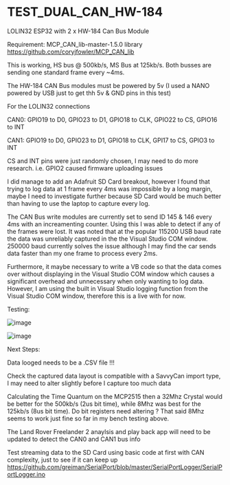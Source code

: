 # TEST_DUAL_CAN_HW-184
LOLIN32 ESP32 with 2 x HW-184 Can Bus Module

Requirement: MCP_CAN_lib-master-1.5.0 library
https://github.com/coryjfowler/MCP_CAN_lib

This is working, HS bus @ 500kb/s, MS Bus at 125kb/s. Both busses are sending one standard frame every ~4ms.

The HW-184 CAN Bus modules must be powered by 5v (I used a NANO powered by USB just to get thh 5v & GND pins in this test)

For the LOLIN32 connections

CAN0: GPIO19 to D0, GPIO23 to D1, GPIO18 to CLK, GPIO22 to CS, GPIO16 to INT

CAN1: GPIO19 to D0, GPIO23 to D1, GPIO18 to CLK, GPI17 to CS, GPIO3 to INT

CS and INT pins were just randomly chosen, I may need to do more research. i.e. GPIO2 caused firmware uploading issues

I did manage to add an Adafruit SD Card breakout, however I found that trying to log data at 1 frame every 4ms was impossible by a long margin, maybe I need to investigate further because SD Card would be much better than having to use the laptop to capture every log.

The CAN Bus write modules are currently set to send ID 145 & 146 every 4ms with an increamenting counter. Using this I was able to detect if any of the frames were lost. It was noted that at the popular 115200 USB baud rate the data was unreliably captured in the the Visual Studio COM window. 250000 baud currently solves the issue although I may find the car sends data faster than my one frame to process every 2ms.

Furthermore, it maybe necessary to write a VB code so that the data comes over without displaying in the Visual Studio COM window which causes a significant overhead and unnecessary when only wanting to log data. However, I am using the built in Visual Studio logging function from the Visual Studio COM window, therefore this is a live with for now. 

Testing:

![image](https://user-images.githubusercontent.com/7845867/153749063-f127f76e-d1a8-4db5-8971-6d85f0dc9111.png)

![image](https://user-images.githubusercontent.com/7845867/153749020-cd51ae38-fe67-422a-b763-e793f3d51d74.png)


Next Steps:

Data looged needs to be a .CSV file !!!

Check the captured data layout is compatible with a SavvyCan import type, I may need to alter slightly before I capture too much data

Calculating the Time Quantum on the MCP2515 then a 32Mhz Crystal would be better for the 500kb/s (2us bit time), while 8Mhz was best for the 125kb/s (8us bit time). Do bit registers need altering ? That said 8Mhz seems to work just fine so far in my bench testing above.

The Land Rover Freelander 2 anaylsis and play back app will need to be updated to detect the CAN0 and CAN1 bus info

Test streaming data to the SD Card using basic code at first with CAN complexity, just to see if it can keep up
https://github.com/greiman/SerialPort/blob/master/SerialPortLogger/SerialPortLogger.ino
